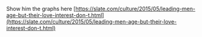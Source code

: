  Show him the graphs here  [https://slate.com/culture/2015/05/leading-men-age-but-their-love-interest-don-t.html](https://slate.com/culture/2015/05/leading-men-age-but-their-love-interest-don-t.html) 